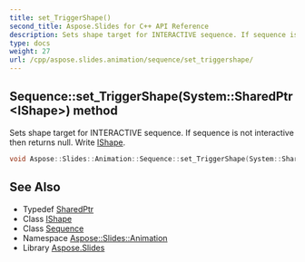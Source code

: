 ```yaml
---
title: set_TriggerShape()
second_title: Aspose.Slides for C++ API Reference
description: Sets shape target for INTERACTIVE sequence. If sequence is not interactive then returns null. Write IShape.
type: docs
weight: 27
url: /cpp/aspose.slides.animation/sequence/set_triggershape/
---
```

## Sequence::set_TriggerShape(System::SharedPtr\<IShape\>) method


Sets shape target for INTERACTIVE sequence. If sequence is not interactive then returns null. Write [IShape](../../../aspose.slides/ishape/).

```cpp
void Aspose::Slides::Animation::Sequence::set_TriggerShape(System::SharedPtr<IShape> value) override
```

## See Also

* Typedef [SharedPtr](../../system/sharedptr/)
* Class [IShape](../../aspose.slides/ishape/)
* Class [Sequence](./)
* Namespace [Aspose::Slides::Animation](../)
* Library [Aspose.Slides](../../)